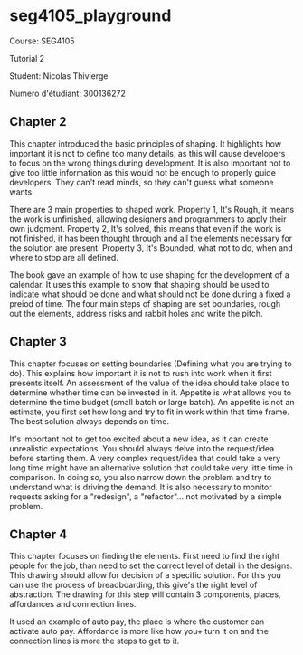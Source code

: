 # seg4105_playground

Course: SEG4105

Tutorial 2

Student: Nicolas Thivierge

Numero d'étudiant: 300136272

## Chapter 2

This chapter introduced the basic principles of shaping. It highlights how important it is not to define too many details, as this will cause developers to focus on the wrong things during development. It is also important not to give too little information as this would not be enough to properly guide developers. They can't read minds, so they can't guess what someone wants.

There are 3 main properties to shaped work. Property 1, It's Rough, it means the work is unfinished, allowing designers and programmers to apply their own judgment. Property 2, It's solved, this means that even if the work is not finished, it has been thought through and all the elements necessary for the solution are present. Property 3, It's Bounded, what not to do, when and where to stop are all defined.

The book gave an example of how to use shaping for the development of a calendar. It uses this example to show that shaping should be used to indicate what should be done and what should not be done during a fixed a preiod of time. The four main steps of shaping are set boundaries, rough out the elements, address risks and rabbit holes and write the pitch.

## Chapter 3

This chapter focuses on setting boundaries (Defining what you are trying to do). This explains how important it is not to rush into work when it first presents itself. An assessment of the value of the idea should take place to determine whether time can be invested in it. Appetite is what allows you to determine the time budget (small batch or large batch). An appetite is not an estimate, you first set how long and try to fit in work within that time frame. The best solution always depends on time.

It's important not to get too excited about a new idea, as it can create unrealistic expectations. You should always delve into the request/idea before starting them. A very complex request/idea that could take a very long time might have an alternative solution that could take very little time in comparison. In doing so, you also narrow down the problem and try to understand what is driving the demand. It is also necessary to monitor requests asking for a "redesign", a "refactor"... not motivated by a simple problem.

## Chapter 4

This chapter focuses on finding the elements. First need to find the right people for the job, than need to set the correct level of detail in the designs. This drawing should allow for decision of a specific solution. For this you can use the process of breadboarding, this give's the right level of abstraction. The drawing for this step will contain 3 components, places, affordances and connection lines.

It used an example of auto pay, the place is where the customer can activate auto pay. Affordance is more like how you+ turn it on and the connection lines is more the steps to get to it.
